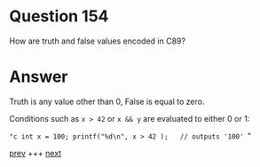 
# Question 154




 How are truth and false values encoded in C89?


# Answer



Truth is any value other than 0, False is equal to zero.

Conditions such as `x > 42` or `x && y` are evaluated to either 0 or 1:

`"c
int x = 100;
printf("%d\n", x > 42 );   // outputs '100'
`"


[prev](153.md) +++ [next](155.md)
